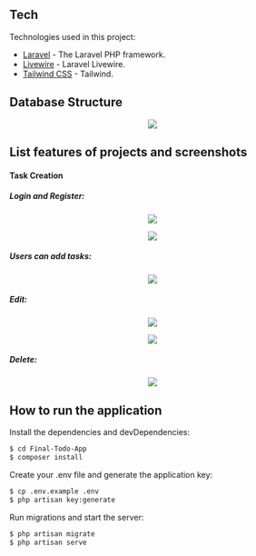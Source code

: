 ## Tech

Technologies used in this project:

* [Laravel](https://github.com/laravel/laravel) - The Laravel PHP framework.
* [Livewire](https://github.com/livewire/livewire) - Laravel Livewire.
* [Tailwind CSS](https://github.com/tailwindlabs/tailwindcss) - Tailwind.

## Database Structure

<p align="center">
  <img src="/img6">
</p>

## List features of projects and screenshots

#### Task Creation

##### Login and Register:
<p align="center">
  <img src="/img7">
  
</p>
<p align="center">
  <img src="/img8">
  
</p>

##### Users can add tasks:
<p align="center">
  <img src="/img1">
</p>

##### Edit:
<p align="center">
  <img src="/img2">
</p>
<p align="center">
  <img src="/img3">
</p>


##### Delete:
<p align="center">
  <img src="/img4">
</p>

## How to run the application
Install the dependencies and devDependencies:

```sh
$ cd Final-Todo-App
$ composer install
```

Create your .env file and generate the application key:

```sh
$ cp .env.example .env
$ php artisan key:generate
```

Run migrations and start the server:

```sh
$ php artisan migrate
$ php artisan serve
```